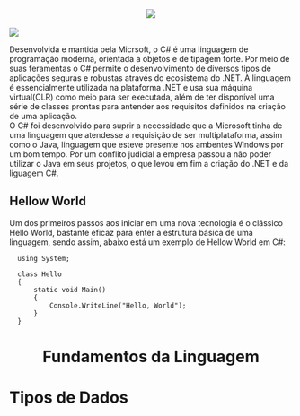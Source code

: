 
<div align="center">
  <img src="https://user-images.githubusercontent.com/61476935/115932830-19b66200-a464-11eb-8578-5a9249c16268.png">
</div>  
<br>
<img src="https://img.shields.io/static/v1?label=CSHARP&message=Language&color=purple&style=for-the-badge&logo="/>


Desenvolvida e mantida pela Micrsoft, o C# é uma linguagem de programação moderna, orientada a objetos e de
tipagem forte. Por meio de suas feramentas o C# permite o desenvolvimento de diversos tipos de aplicações
seguras e robustas através do ecosistema do .NET. A linguagem é essencialmente utilizada na plataforma .NET e
usa sua máquina virtual(CLR) como meio para ser executada, além de ter disponível uma série de classes prontas
para antender aos requisitos definidos na criação de uma aplicação.<br>
O C# foi desenvolvido para suprir a necessidade que a Microsoft tinha de uma linguagem que atendesse a requisição
de ser multiplataforma, assim como o Java, linguagem que esteve presente nos ambentes Windows por um bom tempo.
Por um conflito judicial a empresa passou a não poder utilizar o Java em seus projetos, o que levou em fim a
criação do .NET e da liguagem C#.


<h2>Hellow World</h2>


Um dos primeiros passos aos iniciar em uma nova tecnologia é o clássico Hello World,
bastante eficaz para enter a estrutura básica de uma linguagem, sendo assim, abaixo 
está um exemplo de Hellow World em C#:


      using System;

      class Hello
      {
          static void Main()
          {
              Console.WriteLine("Hello, World");
          }
      }




<div align="center">
  <h1>Fundamentos da Linguagem</h1>
</div> 


<h1>Tipos de Dados</h1>

